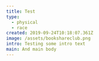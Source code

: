 ```yaml
---
title: Test
type:
  - physical
  - race
created: 2019-09-24T10:18:07.361Z
image: /assets/bookshareclub.png
intro: Testing some intro text
main: And main body
---
```


